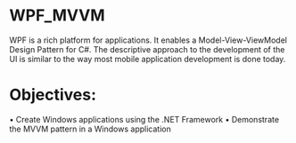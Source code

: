 # WPF_MVVM
WPF is a rich platform for applications. It enables a Model-View-ViewModel Design Pattern for C#. The descriptive approach to the development of the UI is similar to the way most mobile application development is done today.
# Objectives:
• Create Windows applications using the .NET Framework
• Demonstrate the MVVM pattern in a Windows application
